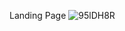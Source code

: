 Landing Page
![95lDH8R](https://github.com/user-attachments/assets/899d122b-1765-4894-bb14-57ed4a7d5397)
